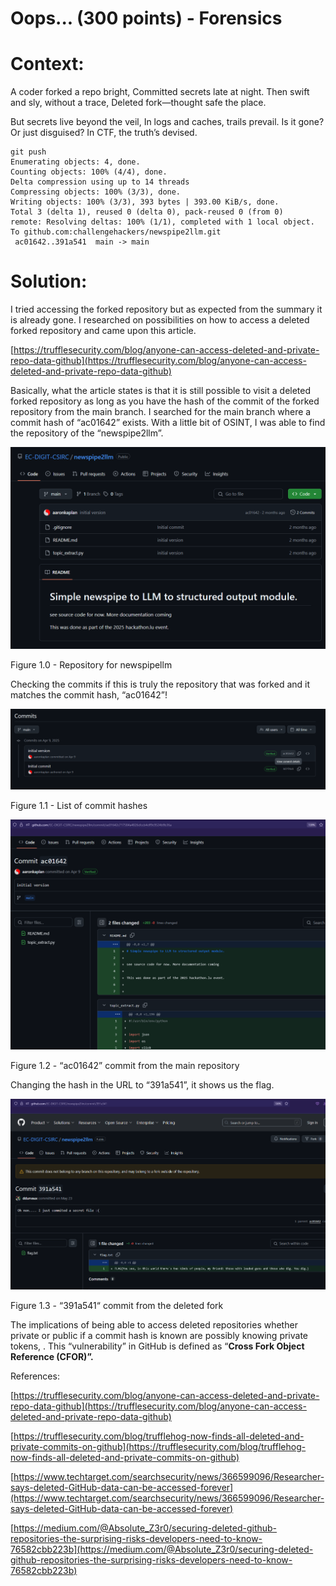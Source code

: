 # Oops... (300 points) - Forensics

# **Context:**

A coder forked a repo bright,
Committed secrets late at night.
Then swift and sly, without a trace,
Deleted fork—thought safe the place.

But secrets live beyond the veil,
In logs and caches, trails prevail.
Is it gone? Or just disguised?
In CTF, the truth’s devised.

```
git push
Enumerating objects: 4, done.
Counting objects: 100% (4/4), done.
Delta compression using up to 14 threads
Compressing objects: 100% (3/3), done.
Writing objects: 100% (3/3), 393 bytes | 393.00 KiB/s, done.
Total 3 (delta 1), reused 0 (delta 0), pack-reused 0 (from 0)
remote: Resolving deltas: 100% (1/1), completed with 1 local object.
To github.com:challengehackers/newspipe2llm.git
 ac01642..391a541  main -> main
```

# Solution:

I tried accessing the forked repository but as expected from the summary it is already gone. I researched on possibilities on how to access a deleted forked repository and came upon this article. 

[https://trufflesecurity.com/blog/anyone-can-access-deleted-and-private-repo-data-github](https://trufflesecurity.com/blog/anyone-can-access-deleted-and-private-repo-data-github)

Basically, what the article states is that it is still possible to visit a deleted forked repository as long as you have the hash of the commit of the forked repository from the main branch. I searched for the main branch where a commit hash of  “ac01642” exists. With a little bit of OSINT, I was able to find the repository of the “newspipe2llm”.

![Figure 1.0 - Repository for newspipellm](Oops%20(300%20points)%20-%20Forensics%2021eb0db6ff2780c08604dde96152c47c/image.png)

Figure 1.0 - Repository for newspipellm

Checking the commits if this is truly the repository that was forked and it matches the commit hash, “ac01642”!

![Figure 1.1 - List of commit hashes](Oops%20(300%20points)%20-%20Forensics%2021eb0db6ff2780c08604dde96152c47c/image%201.png)

Figure 1.1 - List of commit hashes

![Figure 1.2 - “ac01642” commit from the main repository](Oops%20(300%20points)%20-%20Forensics%2021eb0db6ff2780c08604dde96152c47c/image%202.png)

Figure 1.2 - “ac01642” commit from the main repository

Changing the hash in the URL to “391a541”, it shows us the flag.

![Figure 1.3 - “391a541“ commit from the deleted fork](Oops%20(300%20points)%20-%20Forensics%2021eb0db6ff2780c08604dde96152c47c/image%203.png)

Figure 1.3 - “391a541“ commit from the deleted fork

The implications of being able to access deleted repositories whether private or public if a commit hash is known are possibly knowing private tokens, . This “vulnerability” in GitHub is defined as “**Cross Fork Object Reference (CFOR)”.**

References:

[https://trufflesecurity.com/blog/anyone-can-access-deleted-and-private-repo-data-github](https://trufflesecurity.com/blog/anyone-can-access-deleted-and-private-repo-data-github)

[https://trufflesecurity.com/blog/trufflehog-now-finds-all-deleted-and-private-commits-on-github](https://trufflesecurity.com/blog/trufflehog-now-finds-all-deleted-and-private-commits-on-github)

[https://www.techtarget.com/searchsecurity/news/366599096/Researcher-says-deleted-GitHub-data-can-be-accessed-forever](https://www.techtarget.com/searchsecurity/news/366599096/Researcher-says-deleted-GitHub-data-can-be-accessed-forever)

[https://medium.com/@Absolute_Z3r0/securing-deleted-github-repositories-the-surprising-risks-developers-need-to-know-76582cbb223b](https://medium.com/@Absolute_Z3r0/securing-deleted-github-repositories-the-surprising-risks-developers-need-to-know-76582cbb223b)
